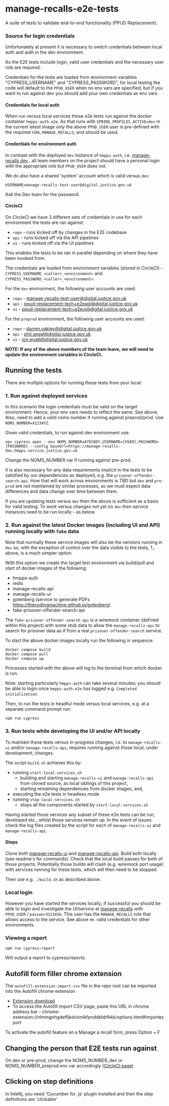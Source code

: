 # manage-recalls-e2e-tests

A suite of tests to validate end-to-end functionality (PPUD Replacement).

### Source for login credentials

Unfortunately at present it is necessary to switch credentials between local auth and auth in the dev environment.

As the E2E tests include login, valid user credentials and the necessary user role are required.

Credentials for the tests are loaded from environment variables "CYPRESS_USERNAME" and "CYPRESS_PASSWORD", for local testing the code will default to the `PPUD_USER` when no env vars are specified, but if you want to run against dev you should add your own credentials as env vars.

#### Credentials for local auth

When run versus local services these e2e tests run against the docker container `hmpps-auth-e2e`.  As that runs with `SPRING_PROFILES_ACTIVE=dev` in the current latest image *only* the above `PPUD_USER` user is pre-defined with the required role, `MANAGE_RECALLS`, and should be used.

#### Credentials for environment auth

In contrast with the deployed `dev` instance of `hmpps-auth`, i.e. [manage-recalls dev](https://manage-recalls-dev.hmpps.service.justice.gov.uk/) , all team members on the project should have a personal login with the appropriate role but `PPUD_USER` does not.

We do also have a shared 'system' account which is valid versus `dev`:

```
USERNAME=manage-recalls-test-user@digital.justice.gov.uk
```

Ask the Dev team for the password.

#### CircleCI

On CircleCI we have 3 different sets of credentials in use for each environment the tests are ran against:

- `repo` - runs kicked off by changes in the E2E codebase
- `api` - runs kicked off via the API pipelines
- `ui` - runs kicked off via the UI pipelines

This enables the tests to be ran in parallel depending on where they have been invoked from.

The credentials are loaded from environment variables (stored in CircleCI) - `CYPRESS_USERNAME_<caller>_<environment>` and `CYPRESS_PASSWORD_<caller>_<environment>`.

For the `dev` environment, the following user accounts are used:

- `repo` - manage-recalls-test-user@digital.justice.gov.uk
- `api` - ppud-replacement-tech+e2eapi@digital.justice.gov.uk
- `ui` - ppud-replacement-tech+e2eui@digital.justice.gov.uk

For the `preprod` environment, the following user accounts are used:

- `repo` - darren.oakley@digital.justice.gov.uk
- `api` - phil.segal@digital.justice.gov.uk
- `ui` - jon.wyatt@digital.justice.gov.uk

**NOTE: If any of the above members of the team leave, we will need to update the environment variables in CircleCI.**

## Running the tests

There are multiple options for running these tests from your local:

### 1. Run against deployed services

In this scenario the login credentials must be valid on the target environment. Hence, your env vars needs to reflect the same.  See above. Also, need to add a valid noms number if running against preprod/prod. Use `NOMS_NUMBER=X1234YZ`.

Given valid credentials, to run against dev environment use:

```
npx cypress open --env NOMS_NUMBER=A7826DY,USERNAME=[USER],PASSWORD=[PASSWORD] --config baseUrl=https://manage-recalls-dev.hmpps.service.justice.gov.uk
```

Change the NOMS_NUMBER var if running against pre-prod.

It is also necessary for any data requirements implicit in the tests to be satisfied by our dependencies as deployed, e.g. the `prisoner-offender-search-api`.  How that will work across environments is TBD but `dev` and `pre-prod` are *not* maintained by similar processes, so we must expect data differences and data change over time between them.

If you are updating tests versus `dev` then the above is sufficient as a basis for valid testing. To work versus changes _not_ yet on `dev` then service instances need to be run locally - as below.

### 2. Run against the latest Docker images (including UI and API) running locally with `fake` data

Note that normally these service images will also be the versions running in `dev` so, with the exception of control over the data visible to the tests, 1., above, is a much simpler option.

With this option we create the target test environment via build/pull and start of docker images of the following:

* hmpps-auth
* redis
* manage-recalls-api
* manage-recalls-ui
* gotenberg (service to generate PDFs https://thecodingmachine.github.io/gotenberg)
* fake-prisoner-offender-search-api

The `fake-prisoner-offender-search-api` is a wiremock container (defined within this project) with some stub data to allow the `manage-recalls-api` to search for prisoner data as if from a real `prisoner-offender-search` service.

To start the above docker images locally run the following in sequence:

```
docker compose build
docker compose pull
docker compose up
```

Processes started with the above will log to the terminal from which docker is run.

Note: starting particularly `hmpps-auth` can take several minutes; you should be able to login once `hmpps-auth-e2e` has logged e.g. `Completed initialization`.

Then, to run the tests in headful mode versus local services, e.g. at a separate command prompt run:

```
npm run cypress
```

### 3. Run tests while developing the UI and/or API locally

To maintain these tests versus in-progress changes, i.e. to `manage-recalls-ui` and/or `manage-recalls-api`, requires running against those local, under development, changes.

The script `build.sh` achieves this by:

* running `start-local-services.sh`
  * building and starting `manage-recalls-ui` and `manage-recalls-api` from   cloned source, as local siblings of this project,
  * starting remaining dependencies from docker images, and,
* executing the e2e tests in headless mode
* running `stop-local-services.sh`
  * stops all the components started by `start-local-services.sh`

Having started those services any subset of these e2e tests can be run, developed etc., whilst those services remain up. In the event of issues check the log files created by the script for each of `manage-recalls-ui` and `manage-recalls-api`.

#### Steps

Clone both [manage-recalls-ui](https://github.com/ministryofjustice/manage-recalls-ui) and [manage-recalls-api](https://github.com/ministryofjustice/manage-recalls-api). Build both locally (see readme's for commands). Check that the local build passes for both of those projects.  Potentially those builds will clash (e.g. wiremock port usage) with services running for these tests, which will then need to be stopped.

Then use e.g. `./build.sh` as described above.

### Local login

However you have started the services locally, if successful you should be able to login and investigate the UI/service at [manage-recalls](http://localhost:3000) with `PPUD_USER` / `password123456`. This user has the `MANAGE_RECALLS` role that allows access to the service.  See above re. valid credentials for other environments.

### Viewing a report

```
npm run cypress:report
```

Will output a report to cypress/reports.

## Autofill form filler chrome extension

The `autofill-extension-import.csv` file in the repo root can be imported into the Autofill chrome extension

* [Extension download](https://chrome.google.com/webstore/detail/autofill/nlmmgnhgdeffjkdckmikfpnddkbbfkkk)
* To access the Autofill import CSV page, paste this URL in chrome address bar - chrome-extension://nlmmgnhgdeffjkdckmikfpnddkbbfkkk/options.html#importexport

To activate the autofill feature on a Manage a recall form, press Option + F

## Changing the person that E2E tests run against

On dev or pre-prod, change the NOMS_NUMBER_dev or NOMS_NUMBER_preprod env var accordingly ([CircleCI page](https://app.circleci.com/settings/project/github/ministryofjustice/manage-recalls-e2e-tests/environment-variables?return-to=https%3A%2F%2Fapp.circleci.com%2Fpipelines%2Fgithub%2Fministryofjustice%2Fmanage-recalls-e2e-tests))

## Clicking on step definitions
In Intellij, you need 'Cucumber for .js' plugin installed and then the step definitions are 'clickable'